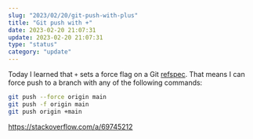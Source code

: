 ```yaml
---
slug: "2023/02/20/git-push-with-plus"
title: "Git push with +"
date: 2023-02-20 21:07:31
update: 2023-02-20 21:07:31
type: "status"
category: "update"
---
```


Today I learned that `+` sets a force flag on a Git [refspec](https://git-scm.com/book/en/v2/Git-Internals-The-Refspec). That means I can force push to a branch with any of the following commands:

```sh
git push --force origin main
git push -f origin main
git push origin +main
```

https://stackoverflow.com/a/69745212
